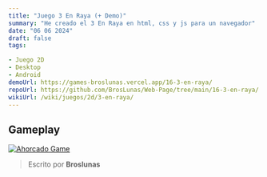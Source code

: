 ```yaml
---
title: "Juego 3 En Raya (+ Demo)"
summary: "He creado el 3 En Raya en html, css y js para un navegador"
date: "06 06 2024"
draft: false
tags:

- Juego 2D
- Desktop
- Android
demoUrl: https://games-broslunas.vercel.app/16-3-en-raya/
repoUrl: https://github.com/BrosLunas/Web-Page/tree/main/16-3-en-raya/
wikiUrl: /wiki/juegos/2d/3-en-raya/
---
```


## Gameplay
[![Ahorcado Game](/img/games/3-en-raya.png)](/video/gameplay/3-en-raya.mp4)

> Escrito por **Broslunas**
